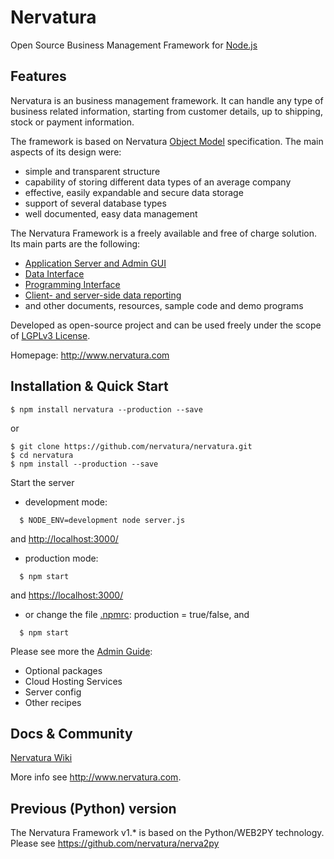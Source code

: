 Nervatura
=========

Open Source Business Management Framework for [Node.js](http://nodejs.org)

## Features

Nervatura is an business management framework. It can handle any type of business related information, starting from customer details, up to shipping, stock or payment information.

The framework is based on Nervatura [Object Model](https://github.com/nervatura/nervatura/wiki/Nervatura-Object-Model-%28NOM%29) specification. The main aspects of its design were:

* simple and transparent structure
* capability of storing different data types of an average company
* effective, easily expandable and secure data storage
* support of several database types
* well documented, easy data management

The Nervatura Framework is a freely available and free of charge solution. Its main parts are the following:
  * [Application Server and Admin GUI](https://github.com/nervatura/nervatura/wiki/Application-Server-and-Admin-GUI-%28NAS%29)
  * [Data Interface](https://github.com/nervatura/nervatura/wiki/Nervatura-Data-Interface-%28NDI%29)
  * [Programming Interface](https://github.com/nervatura/nervatura/wiki/Nervatura-Programming-Interface-%28NPI%29)
  * [Client- and server-side data reporting](https://github.com/nervatura/nervatura/wiki/Nervatura-Report-%28NDR%29)
  * and other documents, resources, sample code and demo programs

Developed as open-source project and can be used freely under the scope of [LGPLv3 License](http://www.gnu.org/licenses/lgpl.html).

Homepage: http://www.nervatura.com

## Installation & Quick Start

    $ npm install nervatura --production --save

or

    $ git clone https://github.com/nervatura/nervatura.git
    $ cd nervatura
    $ npm install --production --save

Start the server

* development mode:
```
  $ NODE_ENV=development node server.js
```
and [http://localhost:3000/](http://localhost:3000/)

* production mode:
```
  $ npm start
```
and [https://localhost:3000/](https://localhost:3000/)

* or change the file [.npmrc](.npmrc): production = true/false, and
```
  $ npm start
```    

Please see more the [Admin Guide](https://rawgit.com/nervatura/nervatura/master/views/docs/nas.html):
  * Optional packages
  * Cloud Hosting Services
  * Server config
  * Other recipes

## Docs & Community

[Nervatura Wiki](https://github.com/nervatura/nervatura/wiki)

More info see http://www.nervatura.com.

## Previous (Python) version

The Nervatura Framework v1.* is based on the Python/WEB2PY technology.
Please see https://github.com/nervatura/nerva2py